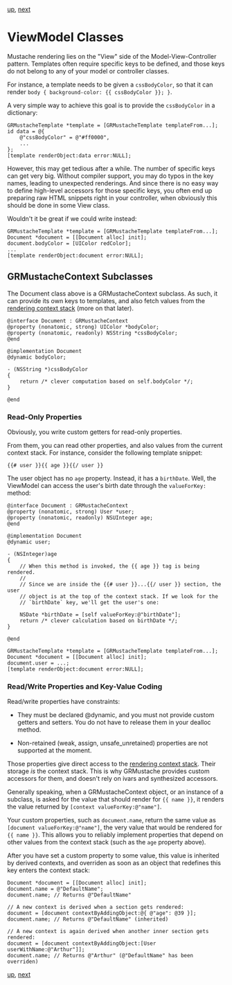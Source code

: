 [up](../../../../GRMustache#documentation), [next](configuration.md)

ViewModel Classes
=================

Mustache rendering lies on the "View" side of the Model-View-Controller pattern. Templates often require specific keys to be defined, and those keys do not belong to any of your model or controller classes.

For instance, a template needs to be given a `cssBodyColor`, so that it can render `body { background-color: {{ cssBodyColor }}; }`.

A very simple way to achieve this goal is to provide the `cssBodyColor` in a dictionary:

```objc
GRMustacheTemplate *template = [GRMustacheTemplate templateFrom...];
id data = @{
    @"cssBodyColor" = @"#ff0000",
    ...
};
[template renderObject:data error:NULL];
```

However, this may get tedious after a while. The number of specific keys can get very big. Without compiler support, you may do typos in the key names, leading to unexpected renderings. And since there is no easy way to define high-level accessors for those specific keys, you often end up preparing raw HTML snippets right in your controller, when obviously this should be done in some View class.

Wouldn't it be great if we could write instead:

```objc
GRMustacheTemplate *template = [GRMustacheTemplate templateFrom...];
Document *document = [[Document alloc] init];
document.bodyColor = [UIColor redColor];
...
[template renderObject:document error:NULL];
```


GRMustacheContext Subclasses
----------------------------

The Document class above is a GRMustacheContext subclass. As such, it can provide its own keys to templates, and also fetch values from the [rendering context stack](runtime.md#the-context-stack) (more on that later).

```objc
@interface Document : GRMustacheContext
@property (nonatomic, strong) UIColor *bodyColor;
@property (nonatomic, readonly) NSString *cssBodyColor;
@end

@implementation Document
@dynamic bodyColor;

- (NSString *)cssBodyColor
{
    return /* clever computation based on self.bodyColor */;
}

@end
```

### Read-Only Properties

Obviously, you write custom getters for read-only properties.

From them, you can read other properties, and also values from the current context stack. For instance, consider the following template snippet:

    {{# user }}{{ age }}{{/ user }}

The user object has no `age` property. Instead, it has a `birthDate`. Well, the ViewModel can access the user's birth date through the `valueForKey:` method:

```objc
@interface Document : GRMustacheContext
@property (nonatomic, strong) User *user;
@property (nonatomic, readonly) NSUInteger age;
@end

@implementation Document
@dynamic user;

- (NSInteger)age
{
    // When this method is invoked, the {{ age }} tag is being rendered.
    //
    // Since we are inside the {{# user }}...{{/ user }} section, the user
    // object is at the top of the context stack. If we look for the
    // `birthDate` key, we'll get the user's one:
    
    NSDate *birthDate = [self valueForKey:@"birthDate"];
    return /* clever calculation based on birthDate */;
}

@end

GRMustacheTemplate *template = [GRMustacheTemplate templateFrom...];
Document *document = [[Document alloc] init];
document.user = ...;
[template renderObject:document error:NULL];
```


### Read/Write Properties and Key-Value Coding

Read/write properties have constraints:

- They must be declared @dynamic, and you must not provide custom getters and setters. You do not have to release them in your dealloc method.

- Non-retained (weak, assign, unsafe_unretained) properties are not supported at the moment.

Those properties give direct access to the [rendering context stack](runtime.md#the-context-stack). Their storage *is* the context stack. This is why GRMustache provides custom accessors for them, and doesn't rely on ivars and synthesized accessors.

Generally speaking, when a GRMustacheContext object, or an instance of a subclass, is asked for the value that should render for `{{ name }}`, it renders the value returned by `[context valueForKey:@"name"]`.

Your custom properties, such as `document.name`, return the same value as `[document valueForKey:@"name"]`, the very value that would be rendered for `{{ name }}`. This allows you to reliably implement properties that depend on other values from the context stack (such as the `age` property above).

After you have set a custom property to some value, this value is inherited by derived contexts, and overriden as soon as an object that redefines this key enters the context stack:

```objc
Document *document = [[Document alloc] init];
document.name = @"DefaultName";
document.name; // Returns @"DefaultName"

// A new context is derived when a section gets rendered:
document = [document contextByAddingObject:@{ @"age": @39 }];
document.name; // Returns @"DefaultName" (inherited)

// A new context is again derived when another inner section gets rendered:
document = [document contextByAddingObject:[User userWithName:@"Arthur"]];
document.name; // Returns @"Arthur" (@"DefaultName" has been overriden)
```

[up](../../../../GRMustache#documentation), [next](configuration.md)
